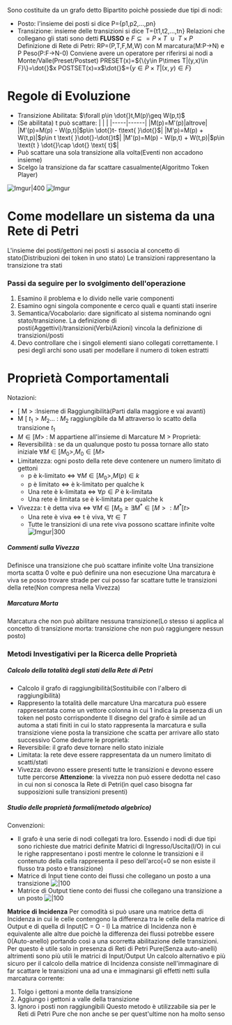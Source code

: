 Sono costituite da un grafo detto Bipartito poichè possiede due tipi di nodi:
- Posto: l'insieme dei posti si dice P={p1,p2,...,pn}
- Transizione: insieme delle transizioni si dice T={t1,t2,...,tn}
Relazioni che collegano gli stati sono detti **FLUSSO** e $F\subseteq =P \times T \text{ }\cup\text{ }T\times P$
Definizione di Rete di Petri: RP=(P,T,F,M,W) con M marcatura(M:P$\rightarrow$N) e  P Peso(P:F$\rightarrow$N-0)
Conviene avere un operatore per riferirsi ai nodi a Monte/Valle(Preset/Postset)
PRESET(x)=${\{y\in P\times T|(y,x)\in F}\}=\dot{}$x
POSTSET(x)=x$\dot{}$=$\{y\in P\times T|(x,y)\in F\}$
# Regole di Evoluzione
- Transizione Abilitata: $\forall p\in \dot{}t,M(p)\geq W(p,t)$
- (Se abilitata) t può scattare:
| | |
|-----|------|
|M(p)=M'(p)|altrove|
|M'(p)=M(p) - W(p,t)|$p\in \dot{}t- t\text{ }\dot{}$|
|M'p)=M(p) + W(t,p)|$p\in t \text{ }\dot{}-\dot{}t$|
|M'(p)=M(p) - W(p,t) + W(t,p)|$p\in  \text{t } \dot{}\cap \dot{} \text{ t}$|
- Può scattare una sola transizione alla volta(Eventi non accadono insieme)
- Scelgo la transizione da far scattare casualmente(Algoritmo Token Player)

![Imgur|400](https://i.imgur.com/Uqyniip.png)
![Imgur](https://i.imgur.com/q9E9lC3.png)

# Come modellare un sistema da una Rete di Petri
L'insieme dei posti/gettoni nei posti si associa al concetto di stato(Distribuzioni dei token in uno stato)
Le transizioni rappresentano la transizione tra stati
### Passi da seguire per lo svolgimento dell'operazione
1. Esamino il problema e lo divido nelle varie componenti
2. Esamino ogni singola componente e cerco quali e quanti stati inserire
3. Semantica/Vocabolario: dare significato al sistema nominando ogni stato/transizione. La definizione di posti(Aggettivi)/transizioni(Verbi/Azioni) vincola la definizione di transizioni/posti
4. Devo controllare che i singoli elementi siano collegati correttamente. I pesi degli archi sono usati per modellare il numero di token estratti
# Proprietà Comportamentali
Notazioni:
- $\text{ [ M >}$ :Insieme di Raggiungibilità(Parti dalla maggiore e vai avanti)
- $\text{M [ } t_1 > M_2 ...$ : $M_2$ raggiungibile da M attraverso lo scatto della transizione $t_1$
- $M\in [ M>$ : M appartiene all'insieme di Marcature M >
Proprietà:
- Reversibilità : se da un qualunque posto tu possa tornare allo stato iniziale 
		$\forall M\in[M_0>,M_0\in[M>$
- Limitatezza: ogni posto della rete deve contenere un numero limitato di gettoni
	- p è k-limitato $\iff$ $\forall M\in[M_0>,M(p)\in k$
	- p è limitato $\iff$ è k-limitato per qualche k
	- Una rete è k-limitata $\iff$ $\forall p\in P$ è k-limitata
	- Una rete è limitata se è k-limitata per qualche k
- Vivezza: t è detta viva $\iff$ $\forall M\in[M_0\ge\exists M^*\in[M>:M^*[t>$  
	- Una rete è viva $\iff$ t è viva, $\forall t\in T$ 
	- Tutte le transizioni di una rete viva possono scattare infinite volte
![Imgur|300](https://i.imgur.com/dzekwwr.png)
##### Commenti sulla Vivezza
Definisce una transizione che può scattare infinite volte
Una transizione morta scatta 0 volte e può definire una non esecuzione
Una marcatura è viva se posso trovare strade per cui posso far scattare tutte le transizioni della rete(Non compresa nella Vivezza)
##### Marcatura Morta
Marcatura che non può abilitare nessuna transizione(Lo stesso si applica al concetto di transizione morta: transizione che non può raggiungere nessun posto)
### Metodi Investigativi per la Ricerca delle Proprietà
##### Calcolo della totalità degli stati della Rete di Petri
- Calcolo il grafo di raggiungibilità(Sostituibile con l'albero di raggiungibilità)
- Rappresento la totalità delle marcature
Una marcatura può essere rappresentata come un vettore colonna in cui 1 indica la presenza di un token nel posto corrispondente
Il disegno del grafo è simile ad un automa a stati finiti in cui lo stato rappresenta la marcatura e sulla transizione viene posta la transizione che scatta per arrivare allo stato successivo
Come dedurre le proprietà:
- Reversibile: il grafo deve tornare nello stato iniziale
- Limitata: la rete deve essere rappresentata da un numero limitato di scatti/stati
- Vivezza: devono essere presenti tutte le transizioni e devono essere tutte percorse
**Attenzione**: la vivezza non può essere dedotta nel caso in cui non si conosca la Rete di Petri(in quel caso bisogna far supposizioni sulle transizioni presenti)
##### Studio delle proprietà formali(metodo algebrico)
Convenzioni:
- Il grafo è una serie di nodi collegati tra loro. Essendo i nodi di due tipi sono richieste due matrici definite Matrici di Ingresso/Uscita(I/O) in cui le righe rappresentano i posti mentre le colonne le transizioni e il contenuto della cella rappresenta il peso dell'arco(=0 se non esiste il flusso tra posto e transizione)
- Matrice di Input tiene conto dei flussi che collegano un posto a una transizione
![|100](https://i.imgur.com/JrNZUqD.png)
- Matrice di Output tiene conto dei flussi che collegano una transizione a un posto
![|100](https://i.imgur.com/FugVRoV.png)

**Matrice di Incidenza**
Per comodità si può usare una matrice detta di Incidenza in cui le celle contengono la differenza tra le celle della matrice di Output e di quella di Input(C = O - I)
La matrice di Incidenza non è equivalente alle altre due poichè la differenza dei flussi potrebbe essere 0(Auto-anello) portando così a una scorretta abilitazione delle transizioni. Per questo è utile solo in presenza di Reti di Petri Pure(Senza auto-anelli) altrimenti sono più utili le matrici di Input/Output
Un calcolo alternativo e più sicuro per il calcolo della matrice di Incidenza consiste nell'immaginare di far scattare le transizioni una ad una e immaginarsi gli effetti netti sulla marcatura corrente:
1. Tolgo i gettoni a monte della transizione
2. Aggiungo i gettoni a valle della transizione
3. Ignoro i posti non raggiungibili
Questo metodo è utilizzabile sia per le Reti di Petri Pure che non anche se per quest'ultime non ha molto senso
